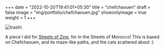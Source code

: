 +++
date = "2022-10-20T19:41:01+05:30"
title = "chefchaouen"
draft = false
image = "img/portfolio/chefchaouen.jpg"
showonlyimage = true
weight = 1
+++

![trash](/img/portfolio/chefchaouen.jpg)\

A piece I did for [Streets of Zine](https://streetsofzine.com/), for In the Streets of Morocco! This is based on Chefchaouen, and its maze-like paths, and the cats scattered about :)
